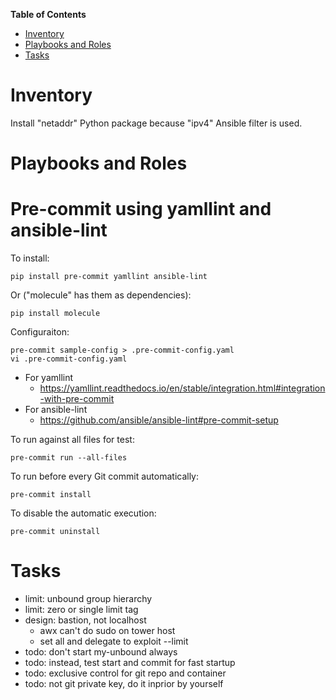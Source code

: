<!-- markdown-toc start - Don't edit this section. Run M-x markdown-toc-refresh-toc -->
**Table of Contents**

- [Inventory](#inventory)
- [Playbooks and Roles](#playbooks-and-roles)
- [Tasks](#tasks)

<!-- markdown-toc end -->


Inventory
================

Install "netaddr" Python package because "ipv4" Ansible filter is used.

Playbooks and Roles
================

Pre-commit using yamllint and ansible-lint
================

To install:

    pip install pre-commit yamllint ansible-lint

Or ("molecule" has them as dependencies):

    pip install molecule

Configuraiton:

    pre-commit sample-config > .pre-commit-config.yaml
    vi .pre-commit-config.yaml

- For yamllint
  - https://yamllint.readthedocs.io/en/stable/integration.html#integration-with-pre-commit
- For ansible-lint
  - https://github.com/ansible/ansible-lint#pre-commit-setup

To run against all files for test:

    pre-commit run --all-files

To run before every Git commit automatically:

    pre-commit install

To disable the automatic execution:

    pre-commit uninstall


Tasks
================

- limit: unbound group hierarchy
- limit: zero or single limit tag
- design: bastion, not localhost
  - awx can't do sudo on tower host
  - set all and delegate to exploit --limit
- todo: don't start my-unbound always
- todo: instead, test start and commit for fast startup
- todo: exclusive control for git repo and container
- todo: not git private key, do it inprior by yourself
